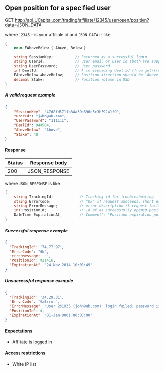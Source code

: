 ﻿## Open position for a specified user

GET http://api.UCapital.com/trading/affiliate/12345/user/open/position?data=JSON_DATA

where `12345` - is your affiliate id and `JSON_DATA` is like

```C#
{
    enum EAboveBelow { Above, Below }

    string SessionKey;          // Returned by a successful login   
    string UserId;              // User email or user id (both are supported)
    string UserPassword;        // User password
    int DealId;                 // A coresponding deal id (from get-trading-options)
    EAboveBelow AboveBelow;     // Position direction should be 'Above' or 'Below'
    decimal Stake;              // Position volume in USD
}
```

##### A valid request example

```json
{
    "SessionKey": "47d8fd5711b84a39a696e5c3b79241f9",
    "UserId": "john@ub.com",
    "UserPassword": "111111",
    "DealId": 948504,
    "AboveBelow": "Above",
    "Stake": 40
}
```

#### Response

Status | Response body
-------|--------------
200    | JSON_RESPONSE

where `JSON_RESPONSE` is like

```C#
{
    string TrackingId;            // Tracking id for troubleshooting
    string ErrorCode;             // "Ok" if request succeeds, short error code if request fails
    string ErrorMessage;          // error description if request fails
    int PositionId;               // Id of an successfully opened position
    DateTime ExpirationAt;        // Comment": "Position expiration point
}
```

##### Successful response example

```json
{
  "TrackingId": "74.77.97",
  "ErrorCode": "Ok",
  "ErrorMessage": "",
  "PositionId": 821416,
  "ExpirationAt": "24-Nov-2014 10:08:49"
}
```


##### Unsuccessful response example

```json
{
  "TrackingId": "34.29.31",
  "ErrorCode": "UxError",
  "ErrorMessage": "User 291935 (john@ub.com): login failed; password is wrong",
  "PositionId": 0,
  "ExpirationAt": "01-Jan-0001 00:00:00"
}
```


#### Expectations
- Affiliate is logged in

#### Access restrictions
- White IP list

